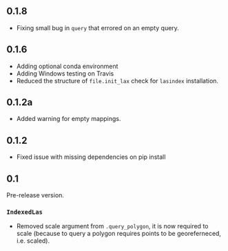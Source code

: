 ## 0.1.8
- Fixing small bug in `query` that errored on an empty query.

## 0.1.6

- Adding optional conda environment
- Adding Windows testing on Travis
- Reduced the structure of `file.init_lax` check for `lasindex` installation.

## 0.1.2a
- Added warning for empty mappings.

## 0.1.2

- Fixed issue with missing dependencies on pip install

## 0.1

Pre-release version.

### `IndexedLas`

- Removed scale argument from `.query_polygon`, it is now required to scale  (because to query a polygon requires points to be georeferneced, i.e. scaled).


